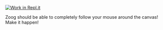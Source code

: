 [![Work in Repl.it](https://classroom.github.com/assets/work-in-replit-14baed9a392b3a25080506f3b7b6d57f295ec2978f6f33ec97e36a161684cbe9.svg)](https://classroom.github.com/online_ide?assignment_repo_id=3182461&assignment_repo_type=AssignmentRepo)
<p>Zoog should be able to completely follow your mouse around the canvas! Make it happen!</p>
